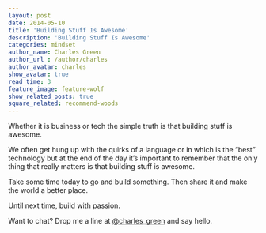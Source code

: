```yaml
---
layout: post
date: 2014-05-10
title: 'Building Stuff Is Awesome'
description: 'Building Stuff Is Awesome'
categories: mindset
author_name: Charles Green
author_url : /author/charles
author_avatar: charles
show_avatar: true
read_time: 3
feature_image: feature-wolf
show_related_posts: true
square_related: recommend-woods
---
```


Whether it is business or tech the simple truth is that building stuff is awesome.  

We often get hung up with the quirks of a language or in which is the “best” technology but at the end of the day it’s important to remember that the only thing that really matters is that building stuff is awesome.

Take some time today to go and build something. Then share it and make the world a better place.

Until next time, build with passion.

Want to chat? Drop me a line at [@charles_green](http://www.twitter.com/charles_green) and say hello.
